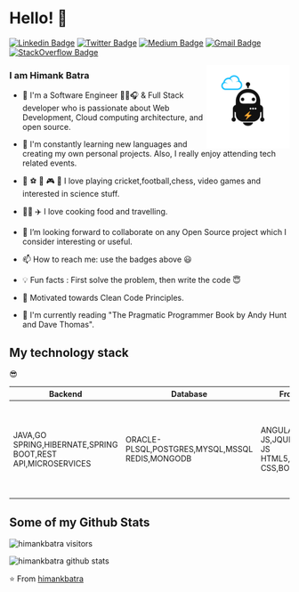 
# Hello! 👋
[![Linkedin Badge](https://img.shields.io/badge/-Himank%20Batra-blue?style=flat-square&logo=Linkedin&logoColor=white&link=https://www.linkedin.com/in/himankbatra/)](https://www.linkedin.com/in/himankbatra/)
[![Twitter Badge](https://img.shields.io/badge/-@himank_batra_-1ca0f1?style=flat-square&labelColor=1ca0f1&logo=twitter&logoColor=white&link=https://twitter.com/himank_batra)](https://twitter.com/himank_batra)
[![Medium Badge](https://img.shields.io/badge/-@himank.batra-03a57a?style=flat-square&labelColor=000000&logo=Medium&link=https://medium.com/@himank.batra/)](https://medium.com/@himank.batra/)
[![Gmail Badge](https://img.shields.io/badge/-himank2010@gmail.com-c14438?style=flat-square&logo=Gmail&logoColor=white&link=mailto:himank2010@gmail.com)](mailto:himank2010@gmail.com)
[![StackOverflow Badge](https://img.shields.io/badge/-himank--batra-FE7A16?style=flat-square&logo=Stack%20Overflow&logoColor=white&link=https://stackoverflow.com/users/12543660/himank-batra)](https://stackoverflow.com/users/12543660/himank-batra)

<a href="https://piraces.dev/"><img alt="Robot logo" src="https://github.com/himankbatra/himankbatra/raw/master/robot_dark.png" align="right" height="150" /></a>

### I am Himank Batra

- 🔭 I'm a Software Engineer 👨‍💻🎧 & Full Stack developer who is passionate about Web Development, Cloud computing architecture, and open source.

- 🌱 I'm constantly learning new languages and creating my own personal projects. Also, I really enjoy attending tech related events.

-  🏏 :soccer: 👑 :video_game: :rocket: I love playing cricket,football,chess, video games and interested in science stuff.

- 👨‍🍳 ✈️ I love cooking food and travelling.

- 👯 I’m looking forward to collaborate on any Open Source project which I consider interesting or useful.

- 📫 How to reach me: use the badges above 😃

- :bulb: Fun facts : First solve the problem, then write the code :innocent:

- :dart: Motivated towards Clean Code Principles.

- :book: I'm currently reading "The Pragmatic Programmer Book by Andy Hunt and Dave Thomas".

## My technology stack 

:sunglasses:

| Backend                                                     | Database                                        | Frontend                                               | Devops                                                       | Testing                        |
| ----------------------------------------------------------- | ----------------------------------------------- | ------------------------------------------------------ | ------------------------------------------------------------ | ------------------------------ |
| JAVA,GO SPRING,HIBERNATE,SPRING BOOT,REST API,MICROSERVICES | ORACLE-PLSQL,POSTGRES,MYSQL,MSSQL REDIS,MONGODB | ANGULAR JS,JQUERY,NODE JS HTML5,THYMLEAF CSS,BOOTSTRAP | MAVEN,GRADLE JBOSS,APACHE TOMCAT CIRCLE-CI,JENKINS HEROKU DOCKER,DOCKER-COMPOSE AZURE,AMAZON AWS,TERAFORM,ANSIBLE KUBERNATES,HELM,ISTIO JWT,KEYCLOAK ZUUL | JUNIT,MOCKMVC SECURITY TESTING |




## Some of my Github Stats
![himankbatra visitors](https://visitor-badge.glitch.me/badge?page_id=himankbatra)

![himankbatra github stats](https://github-readme-stats.vercel.app/api?username=himankbatra&show_icons=true) 

⭐️ From [himankbatra](https://github.com/himankbatra)

